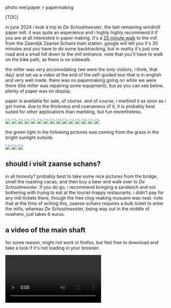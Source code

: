 photo reel;paper > papermaking

[TOC]

in june 2024 i took a trip to _De Schoolmeester_, the last remaining windmill paper mill. it was quite an experience and i highly highly recommend it if you are at all interested in paper making. it's a [25 minute walk](https://www.google.com/maps/dir/Zaandijk+Zaanse+Schans,+Koog+aan+de+Zaan,+Netherlands/52.468157,4.7862669/@52.4675582,4.7860584,19.2z/data=!4m9!4m8!1m5!1m1!1s0x47c5fc8cd87bec9f:0x3c790c636ea97c52!2m2!1d4.80516!2d52.46916!1m0!3e2?entry=ttu) to the mill from the Zaandijk Zaanse Schans train station. google will tell you it's 30 minutes and you have to do some backtracking, but in reality it's just one road and a small hill down to the mill entrance. note that you'll have to walk on the bike path, as there is no sidewalk.

the miller was very accomodating (we were the only visitors, i think, that day) and set up a video at the end of the self-guided tour that is in english and very well made. there was no papermaking going on while we were there (the miller was repairing some equipment), but as you can see below, plenty of paper was on display.

paper is available for sale, of course. and of course, i marbled it as soon as i got home. due to the thickness and coarseness of it, it is probably best suited for other applications than marbling, but fun nevertheless.

<picture><source srcset='/images/de-schoolmeester/DSCF4184.avif' type='image/avif'/><source srcset='/images/de-schoolmeester/DSCF4184.jxl' type='image/jxl'/><source srcset='/images/de-schoolmeester/DSCF4184.webp' type='image/webp'/><img src='/images/de-schoolmeester/DSCF4184.jpg' loading='lazy'/></picture>
<picture><source srcset='/images/de-schoolmeester/DSCF4186.avif' type='image/avif'/><source srcset='/images/de-schoolmeester/DSCF4186.jxl' type='image/jxl'/><source srcset='/images/de-schoolmeester/DSCF4186.webp' type='image/webp'/><img src='/images/de-schoolmeester/DSCF4186.jpg' loading='lazy'/></picture>
<picture><source srcset='/images/de-schoolmeester/DSCF4187.avif' type='image/avif'/><source srcset='/images/de-schoolmeester/DSCF4187.jxl' type='image/jxl'/><source srcset='/images/de-schoolmeester/DSCF4187.webp' type='image/webp'/><img src='/images/de-schoolmeester/DSCF4187.jpg' loading='lazy'/></picture>
<picture><source srcset='/images/de-schoolmeester/DSCF4188.avif' type='image/avif'/><source srcset='/images/de-schoolmeester/DSCF4188.jxl' type='image/jxl'/><source srcset='/images/de-schoolmeester/DSCF4188.webp' type='image/webp'/><img src='/images/de-schoolmeester/DSCF4188.jpg' loading='lazy'/></picture>
<picture><source srcset='/images/de-schoolmeester/DSCF4189.avif' type='image/avif'/><source srcset='/images/de-schoolmeester/DSCF4189.jxl' type='image/jxl'/><source srcset='/images/de-schoolmeester/DSCF4189.webp' type='image/webp'/><img src='/images/de-schoolmeester/DSCF4189.jpg' loading='lazy'/></picture>
<picture><source srcset='/images/de-schoolmeester/DSCF4190.avif' type='image/avif'/><source srcset='/images/de-schoolmeester/DSCF4190.jxl' type='image/jxl'/><source srcset='/images/de-schoolmeester/DSCF4190.webp' type='image/webp'/><img src='/images/de-schoolmeester/DSCF4190.jpg' loading='lazy'/></picture>
<picture><source srcset='/images/de-schoolmeester/DSCF4191.avif' type='image/avif'/><source srcset='/images/de-schoolmeester/DSCF4191.jxl' type='image/jxl'/><source srcset='/images/de-schoolmeester/DSCF4191.webp' type='image/webp'/><img src='/images/de-schoolmeester/DSCF4191.jpg' loading='lazy'/></picture>
<picture><source srcset='/images/de-schoolmeester/DSCF4192.avif' type='image/avif'/><source srcset='/images/de-schoolmeester/DSCF4192.jxl' type='image/jxl'/><source srcset='/images/de-schoolmeester/DSCF4192.webp' type='image/webp'/><img src='/images/de-schoolmeester/DSCF4192.jpg' loading='lazy'/></picture>
<picture><source srcset='/images/de-schoolmeester/DSCF4194.avif' type='image/avif'/><source srcset='/images/de-schoolmeester/DSCF4194.jxl' type='image/jxl'/><source srcset='/images/de-schoolmeester/DSCF4194.webp' type='image/webp'/><img src='/images/de-schoolmeester/DSCF4194.jpg' loading='lazy'/></picture>
<picture><source srcset='/images/de-schoolmeester/DSCF4195.avif' type='image/avif'/><source srcset='/images/de-schoolmeester/DSCF4195.jxl' type='image/jxl'/><source srcset='/images/de-schoolmeester/DSCF4195.webp' type='image/webp'/><img src='/images/de-schoolmeester/DSCF4195.jpg' loading='lazy'/></picture>
<picture><source srcset='/images/de-schoolmeester/DSCF4196.avif' type='image/avif'/><source srcset='/images/de-schoolmeester/DSCF4196.jxl' type='image/jxl'/><source srcset='/images/de-schoolmeester/DSCF4196.webp' type='image/webp'/><img src='/images/de-schoolmeester/DSCF4196.jpg' loading='lazy'/></picture>
<picture><source srcset='/images/de-schoolmeester/DSCF4197.avif' type='image/avif'/><source srcset='/images/de-schoolmeester/DSCF4197.jxl' type='image/jxl'/><source srcset='/images/de-schoolmeester/DSCF4197.webp' type='image/webp'/><img src='/images/de-schoolmeester/DSCF4197.jpg' loading='lazy'/></picture>
<picture><source srcset='/images/de-schoolmeester/DSCF4198.avif' type='image/avif'/><source srcset='/images/de-schoolmeester/DSCF4198.jxl' type='image/jxl'/><source srcset='/images/de-schoolmeester/DSCF4198.webp' type='image/webp'/><img src='/images/de-schoolmeester/DSCF4198.jpg' loading='lazy'/></picture>
<picture><source srcset='/images/de-schoolmeester/DSCF4200.avif' type='image/avif'/><source srcset='/images/de-schoolmeester/DSCF4200.jxl' type='image/jxl'/><source srcset='/images/de-schoolmeester/DSCF4200.webp' type='image/webp'/><img src='/images/de-schoolmeester/DSCF4200.jpg' loading='lazy'/></picture>
<picture><source srcset='/images/de-schoolmeester/DSCF4205.avif' type='image/avif'/><source srcset='/images/de-schoolmeester/DSCF4205.jxl' type='image/jxl'/><source srcset='/images/de-schoolmeester/DSCF4205.webp' type='image/webp'/><img src='/images/de-schoolmeester/DSCF4205.jpg' loading='lazy'/></picture>

the green light in the following pictures was coming from the grass in the bright sunlight outside.

<picture><source srcset='/images/de-schoolmeester/DSCF4199.avif' type='image/avif'/><source srcset='/images/de-schoolmeester/DSCF4199.jxl' type='image/jxl'/><source srcset='/images/de-schoolmeester/DSCF4199.webp' type='image/webp'/><img src='/images/de-schoolmeester/DSCF4199.jpg' loading='lazy'/></picture>
<picture><source srcset='/images/de-schoolmeester/DSCF4202.avif' type='image/avif'/><source srcset='/images/de-schoolmeester/DSCF4202.jxl' type='image/jxl'/><source srcset='/images/de-schoolmeester/DSCF4202.webp' type='image/webp'/><img src='/images/de-schoolmeester/DSCF4202.jpg' loading='lazy'/></picture>
<picture><source srcset='/images/de-schoolmeester/DSCF4204.avif' type='image/avif'/><source srcset='/images/de-schoolmeester/DSCF4204.jxl' type='image/jxl'/><source srcset='/images/de-schoolmeester/DSCF4204.webp' type='image/webp'/><img src='/images/de-schoolmeester/DSCF4204.jpg' loading='lazy'/></picture>


## should i visit zaanse schans?

in all honesty? probably best to take some nice pictures from the bridge, smell the roasting cacao, and then buy a beer and walk over to _De Schoolmeester_. if you do go, i recommend bringing a sandwich and not bothering with trying to eat at the tourist-trappy restaurants. i didn't pay for any mill tickets there, though the free clog-making musuem was neat. note that at the time of writing this, zaanse schans requires a bulk ticket to enter the mills, whereas _De Schoolmeester_, being way out in the middle of nowhere, just takes 6 euros.

## a video of the main shaft

for some reason, might not work in firefox, but feel free to download and take a look if it's not loading in your browser.

<video controls id="de-schoolmeester" preload="metadata"><source src="/images/de-schoolmeester/de-schoolmeester.mp4" type="video/mp4"/></video>
